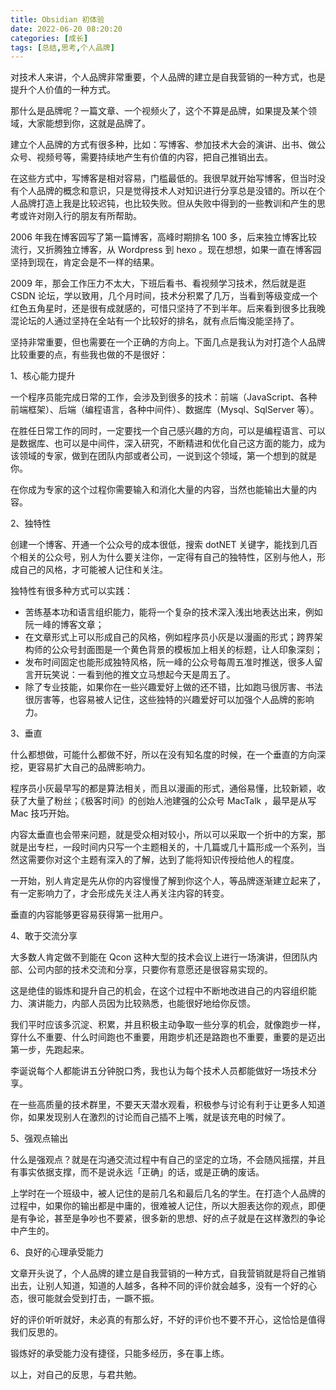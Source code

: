```yaml
---
title: Obsidian 初体验
date: 2022-06-20 08:20:20
categories: [成长]
tags: [总结,思考,个人品牌]
---
```


对技术人来讲，个人品牌非常重要，个人品牌的建立是自我营销的一种方式，也是提升个人价值的一种方式。

那什么是品牌呢？一篇文章、一个视频火了，这个不算是品牌，如果提及某个领域，大家能想到你，这就是品牌了。

<!--more-->

建立个人品牌的方式有很多种，比如：写博客、参加技术大会的演讲、出书、做公众号、视频号等，需要持续地产生有价值的内容，把自己推销出去。

在这些方式中，写博客是相对容易，门槛最低的。我很早就开始写博客，但当时没有个人品牌的概念和意识，只是觉得技术人对知识进行分享总是没错的。所以在个人品牌打造上我是比较迟钝，也比较失败。但从失败中得到的一些教训和产生的思考或许对刚入行的朋友有所帮助。

2006 年我在博客园写了第一篇博客，高峰时期排名 100 多，后来独立博客比较流行，又折腾独立博客，从 Wordpress 到 hexo 。现在想想，如果一直在博客园坚持到现在，肯定会是不一样的结果。

2009 年，那会工作压力不太大，下班后看书、看视频学习技术，然后就是逛 CSDN 论坛，学以致用，几个月时间，技术分积累了几万，当看到等级变成一个红色五角星时，还是很有成就感的，可惜只坚持了不到半年。后来看到很多比我晚混论坛的人通过坚持在全站有一个比较好的排名，就有点后悔没能坚持了。

坚持非常重要，但也需要在一个正确的方向上。下面几点是我认为对打造个人品牌比较重要的点，有些我也做的不是很好：

1、核心能力提升

一个程序员能完成日常的工作，会涉及到很多的技术：前端（JavaScript、各种前端框架）、后端（编程语言，各种中间件）、数据库（Mysql、SqlServer 等）。

在胜任日常工作的同时，一定要找一个自己感兴趣的方向，可以是编程语言、可以是数据库、也可以是中间件，深入研究，不断精进和优化自己这方面的能力，成为该领域的专家，做到在团队内部或者公司，一说到这个领域，第一个想到的就是你。

在你成为专家的这个过程你需要输入和消化大量的内容，当然也能输出大量的内容。

2、独特性

创建一个博客、开通一个公众号的成本很低，搜索 dotNET 关键字，能找到几百个相关的公众号，别人为什么要关注你，一定得有自己的独特性，区别与他人，形成自己的风格，才可能被人记住和关注。

独特性有很多种方式可以实践：

* 苦练基本功和语言组织能力，能将一个复杂的技术深入浅出地表达出来，例如阮一峰的博客文章；
* 在文章形式上可以形成自己的风格，例如程序员小灰是以漫画的形式；跨界架构师的公众号封面图是一个黄色背景的模板加上相关的标题，让人印象深刻；
* 发布时间固定也能形成独特风格，阮一峰的公众号每周五准时推送，很多人留言开玩笑说：一看到他的推文立马想起今天是周五了。
* 除了专业技能，如果你在一些兴趣爱好上做的还不错，比如跑马很厉害、书法很厉害等，也容易被人记住，这些独特的兴趣爱好可以加强个人品牌的影响力。

3、垂直

什么都想做，可能什么都做不好，所以在没有知名度的时候，在一个垂直的方向深挖，更容易扩大自己的品牌影响力。

程序员小灰最早写的都是算法相关，而且以漫画的形式，通俗易懂，比较新颖，收获了大量了粉丝；《极客时间》的创始人池建强的公众号 MacTalk ，最早是从写 Mac 技巧开始。

内容太垂直也会带来问题，就是受众相对较小，所以可以采取一个折中的方案，那就是出专栏，一段时间内只写一个主题相关的，十几篇或几十篇形成一个系列，当然这需要你对这个主题有深入的了解，达到了能将知识传授给他人的程度。

一开始，别人肯定是先从你的内容慢慢了解到你这个人，等品牌逐渐建立起来了，有一定影响力了，才会形成先关注人再关注内容的转变。

垂直的内容能够更容易获得第一批用户。

4、敢于交流分享

大多数人肯定做不到能在 Qcon 这种大型的技术会议上进行一场演讲，但团队内部、公司内部的技术交流和分享，只要你有意愿还是很容易实现的。

这是绝佳的锻炼和提升自己的机会，在这个过程中不断地改进自己的内容组织能力、演讲能力，内部人员因为比较熟悉，也能很好地给你反馈。

我们平时应该多沉淀、积累，并且积极主动争取一些分享的机会，就像跑步一样，穿什么不重要、什么时间跑也不重要，用跑步机还是路跑也不重要，重要的是迈出第一步，先跑起来。

李诞说每个人都能讲五分钟脱口秀，我也认为每个技术人员都能做好一场技术分享。

在一些高质量的技术群里，不要天天潜水观看，积极参与讨论有利于让更多人知道你，如果发现别人在激烈的讨论而自己插不上嘴，就是该充电的时候了。

5、强观点输出

什么是强观点？就是在沟通交流过程中有自己的坚定的立场，不会随风摇摆，并且有事实依据支撑，而不是说永远「正确」的话，或是正确的废话。

上学时在一个班级中，被人记住的是前几名和最后几名的学生。在打造个人品牌的过程中，如果你的输出都是中庸的，很难被人记住，所以大胆表达你的观点，即便是有争论，甚至是争吵也不要紧，很多新的思想、好的点子就是在这样激烈的争论中产生的。

6、良好的心理承受能力

文章开头说了，个人品牌的建立是自我营销的一种方式，自我营销就是将自己推销出去，让别人知道，知道的人越多，各种不同的评价就会越多，没有一个好的心态，很可能就会受到打击，一蹶不振。

好的评价听听就好，未必真的有那么好，不好的评价也不要不开心，这恰恰是值得我们反思的。

锻炼好的承受能力没有捷径，只能多经历，多在事上练。

以上，对自己的反思，与君共勉。